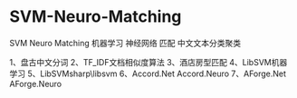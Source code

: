 # SVM-Neuro-Matching
SVM Neuro Matching 机器学习 神经网络 匹配 中文文本分类聚类

1、盘古中文分词
2、TF_IDF文档相似度算法
3、酒店房型匹配
4、LibSVM机器学习
5、LibSVMsharp\libsvm
6、Accord.Net Accord.Neuro
7、AForge.Net AForge.Neuro
